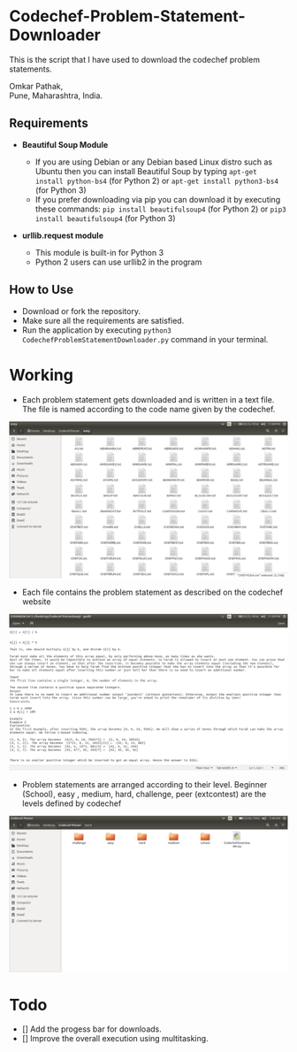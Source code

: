 # Codechef-Problem-Statement-Downloader

This is the script that I have used to download the codechef problem statements.

Omkar Pathak,<br />
Pune, Maharashtra, India.<br />

## Requirements

* **Beautiful Soup Module**
    * If you are using Debian or any Debian based Linux distro such as Ubuntu then you can install Beautiful Soup by
    typing `apt-get install python-bs4` (for Python 2) or `apt-get install python3-bs4` (for Python 3)
    * If you prefer downloading via pip you can download it by executing these commands:
    `pip install beautifulsoup4` (for Python 2) or `pip3 install beautifulsoup4` (for Python 3)

* **urllib.request module**
    * This module is built-in for Python 3
    * Python 2 users can use urllib2 in the program

## How to Use

* Download or fork the repository.
* Make sure all the requirements are satisfied.
* Run the application by executing `python3 CodechefProblemStatementDownloader.py` command in your terminal.

# Working

* Each problem statement gets downloaded and is written in a text file. The file is named according to the code name given by the codechef.

![Codechef-Problem-Statement-Downloader](CodechefResult1.png "Codechef-Problem-Statement-Downloader")

* Each file contains the problem statement as described on the codechef website

![Codechef-Problem-Statement-Downloader](CodechefResult2.png "Codechef-Problem-Statement-Downloader")

* Problem statements are arranged according to their level. Beginner (School), easy , medium, hard, challenge, peer (extcontest) are the levels defined by codechef

![Codechef-Problem-Statement-Downloader](CodechefResult3.png "Codechef-Problem-Statement-Downloader")

# Todo
- [] Add the progess bar for downloads.
- [] Improve the overall execution using multitasking.
